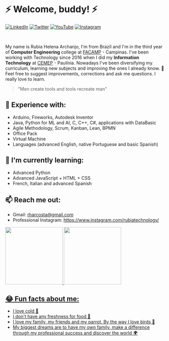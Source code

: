 # ⚡ Welcome, buddy! ⚡

<a href="https://www.linkedin.com/in/rubia-helena-archanjo/" target="_blank" rel="noopener noreferrer"><img src="https://img.shields.io/badge/LinkedIn-%230077B5.svg?&style=flat-square&logo=linkedin&logoColor=white" alt="LinkedIn"></a>
<a href="https://twitter.com/rubiarchanjo_" target="_blank" rel="noopener noreferrer"><img src="https://img.shields.io/badge/Twitter-%2303A9F4.svg?&style=flat-square&logo=twitter&logoColor=white" alt="Twitter"></a>
<a href="https://www.youtube.com/channel/UCIHAvIMbthJhpXHWZFly0SQ" target="_blank" rel="noopener noreferrer"><img src="https://img.shields.io/badge/-Youtube-FF0000?style=flat-square&labelColor=FF0000&logo=youtube&logoColor=white" alt="YouTube"></a>
<a href="https://www.instagram.com/rubiarchanjo/" target="_blank" rel="noopener noreferrer"><img src="https://img.shields.io/badge/Instagram-%23E4405F.svg?&style=flat-square&logo=instagram&logoColor=white" alt="Instagram"></a>
</p><br>

My name is Rubia Helena Archanjo, I'm from Brazil and I'm in the third year of **Computer Engineering** college at [FACAMP](https://www.facamp.com.br/) - Campinas. I've been working with Technology since 2016 when I did my **Information Technology** at [CEMEP](https://cemep.net.br/) - Paulínia. Nowadays I've been diversifying my curriculum, learning new subjects and improving the ones I already know. 💬 Feel free to suggest improvements, corrections and ask me questions. I really love to learn. 
> "Men create tools and tools recreate man"

## 🥇 Experience with: 
  - Arduino, Fireworks, Autodesk Inventor
  - Java, Python for ML and AI, C, C++, C#, applications with DataBasic
  - Agile Methodology, Scrum, Kanban, Lean, BPMN
  - Office Pack
  - Virtual Machine 
  - Languages (advanced English, native Portuguese and basic Spanish)

## 🥈 I'm currently learning:
  - Advanced Python 
  - Advanced JavaScript + HTML + CSS
  - French, Italian and advanced Spanish

## 📫 Reach me out: 
  - Gmail: rharcosta@gmail.com
  - Professional Instagram: https://www.instagram.com/rubiatechnology/

<div>
  <a href="https://github.com/rharcosta">
  <img height="180em" src="https://github-readme-stats.vercel.app/api?username=rharcosta&show_icons=true&theme=onedark&include_all_commits=true&count_private=true"/>
  <img height="180em" src="https://github-readme-stats.vercel.app/api/top-langs/?username=rharcosta&layout=compact&langs_count=16&theme=onedark"/>
<div>

 ## 😂 Fun facts about me:
  - I love cold 🥶
  - I don't have any freshness for food 🍔
  - I love my family, my friends and my parrot. By the way I love birds 🦜
  - My biggest dreams are to have my own family, make a difference through my professional success and discover the world 🌍
  
